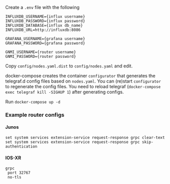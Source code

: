 Create a `.env` file with the following
```
INFLUXDB_USERNAME={influx username}
INFLUXDB_PASSWORD={influx password}
INFLUXDB_DATABASE={influx db_name}
INFLUXDB_URL=http://influxdb:8086

GRAFANA_USERNAME={grafana username}
GRAFANA_PASSWORD={grafana password}

GNMI_USERNAME={router username}
GNMI_PASSWORD={router password}
```
Copy `config/nodes.yaml.dist` to `config/nodes.yaml` and edit.

docker-compose creates the container `configurator` that generates the telegraf.d config files based on `nodes.yaml`.  You can (re)start `configurator` to regenerate the config files.  You need to reload telegraf (`docker-compose exec telegraf kill -SIGHUP 1`) after generating configs.

Run
`docker-compose up -d`

### Example router configs
#### Junos
```
set system services extension-service request-response grpc clear-text
set system services extension-service request-response grpc skip-authentication
```
#### IOS-XR
```
grpc
 port 32767
 no-tls
 ```
